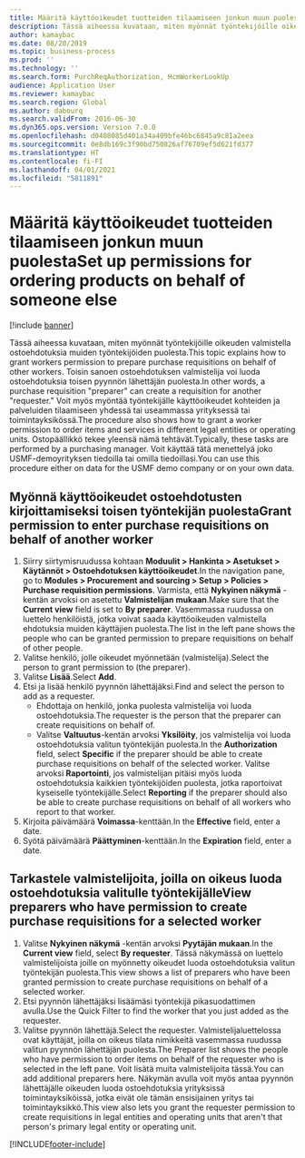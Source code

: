 ```yaml
---
title: Määritä käyttöoikeudet tuotteiden tilaamiseen jonkun muun puolesta
description: Tässä aiheessa kuvataan, miten myönnät työntekijöille oikeuden valmistella ostoehdotuksia muiden työntekijöiden puolesta.
author: kamaybac
ms.date: 08/20/2019
ms.topic: business-process
ms.prod: ''
ms.technology: ''
ms.search.form: PurchReqAuthorization, HcmWorkerLookUp
audience: Application User
ms.reviewer: kamaybac
ms.search.region: Global
ms.author: dabourq
ms.search.validFrom: 2016-06-30
ms.dyn365.ops.version: Version 7.0.0
ms.openlocfilehash: d0408085d401a34a409bfe46bc6845a9c81a2eea
ms.sourcegitcommit: 0e8db169c3f90bd750826af76709ef5d621fd377
ms.translationtype: HT
ms.contentlocale: fi-FI
ms.lasthandoff: 04/01/2021
ms.locfileid: "5811891"
---
```

# <a name="set-up-permissions-for-ordering-products-on-behalf-of-someone-else"></a><span data-ttu-id="765ac-103">Määritä käyttöoikeudet tuotteiden tilaamiseen jonkun muun puolesta</span><span class="sxs-lookup"><span data-stu-id="765ac-103">Set up permissions for ordering products on behalf of someone else</span></span>

[!include [banner](../../includes/banner.md)]

<span data-ttu-id="765ac-104">Tässä aiheessa kuvataan, miten myönnät työntekijöille oikeuden valmistella ostoehdotuksia muiden työntekijöiden puolesta.</span><span class="sxs-lookup"><span data-stu-id="765ac-104">This topic explains how to grant workers permission to prepare purchase requisitions on behalf of other workers.</span></span> <span data-ttu-id="765ac-105">Toisin sanoen ostoehdotuksen valmistelija voi luoda ostoehdotuksia toisen pyynnön lähettäjän puolesta.</span><span class="sxs-lookup"><span data-stu-id="765ac-105">In other words, a purchase requisition "preparer" can create a requisition for another "requester."</span></span> <span data-ttu-id="765ac-106">Voit myös myöntää työntekijälle käyttöoikeudet kohteiden ja palveluiden tilaamiseen yhdessä tai useammassa yrityksessä tai toimintayksikössä.</span><span class="sxs-lookup"><span data-stu-id="765ac-106">The procedure also shows how to grant a worker permission to order items and services in different legal entities or operating units.</span></span> <span data-ttu-id="765ac-107">Ostopäällikkö tekee yleensä nämä tehtävät.</span><span class="sxs-lookup"><span data-stu-id="765ac-107">Typically, these tasks are performed by a purchasing manager.</span></span> <span data-ttu-id="765ac-108">Voit käyttää tätä menettelyä joko USMF-demoyrityksen tiedoilla tai omilla tiedoillasi.</span><span class="sxs-lookup"><span data-stu-id="765ac-108">You can use this procedure either on data for the USMF demo company or on your own data.</span></span>


## <a name="grant-permission-to-enter-purchase-requisitions-on-behalf-of-another-worker"></a><span data-ttu-id="765ac-109">Myönnä käyttöoikeudet ostoehdotusten kirjoittamiseksi toisen työntekijän puolesta</span><span class="sxs-lookup"><span data-stu-id="765ac-109">Grant permission to enter purchase requisitions on behalf of another worker</span></span>
1. <span data-ttu-id="765ac-110">Siirry siirtymisruudussa kohtaan **Moduulit > Hankinta > Asetukset > Käytännöt > Ostoehdotuksen käyttöoikeudet**.</span><span class="sxs-lookup"><span data-stu-id="765ac-110">In the navigation pane, go to **Modules > Procurement and sourcing > Setup > Policies > Purchase requisition permissions**.</span></span> <span data-ttu-id="765ac-111">Varmista, että **Nykyinen näkymä** -kentän arvoksi on asetettu **Valmistelijan mukaan**.</span><span class="sxs-lookup"><span data-stu-id="765ac-111">Make sure that the **Current view** field is set to **By preparer**.</span></span> <span data-ttu-id="765ac-112">Vasemmassa ruudussa on luettelo henkilöistä, jotka voivat saada käyttöoikeuden valmistella ehdotuksia muiden käyttäjien puolesta.</span><span class="sxs-lookup"><span data-stu-id="765ac-112">The list in the left pane shows the people who can be granted permission to prepare requisitions on behalf of other people.</span></span>  
2. <span data-ttu-id="765ac-113">Valitse henkilö, jolle oikeudet myönnetään (valmistelija).</span><span class="sxs-lookup"><span data-stu-id="765ac-113">Select the person to grant permission to (the preparer).</span></span>
3. <span data-ttu-id="765ac-114">Valitse **Lisää**.</span><span class="sxs-lookup"><span data-stu-id="765ac-114">Select **Add**.</span></span>
4. <span data-ttu-id="765ac-115">Etsi ja lisää henkilö pyynnön lähettäjäksi.</span><span class="sxs-lookup"><span data-stu-id="765ac-115">Find and select the person to add as a requester.</span></span>
    - <span data-ttu-id="765ac-116">Ehdottaja on henkilö, jonka puolesta valmistelija voi luoda ostoehdotuksia.</span><span class="sxs-lookup"><span data-stu-id="765ac-116">The requester is the person that the preparer can create requisitions on behalf of.</span></span>  
    - <span data-ttu-id="765ac-117">Valitse **Valtuutus**-kentän arvoksi **Yksilöity**, jos valmistelija voi luoda ostoehdotuksia valitun työntekijän puolesta.</span><span class="sxs-lookup"><span data-stu-id="765ac-117">In the **Authorization** field, select **Specific** if the preparer should be able to create purchase requisitions on behalf of the selected worker.</span></span> <span data-ttu-id="765ac-118">Valitse arvoksi **Raportointi**, jos valmistelijan pitäisi myös luoda ostoehdotuksia kaikkien työntekijöiden puolesta, jotka raportoivat kyseiselle työntekijälle.</span><span class="sxs-lookup"><span data-stu-id="765ac-118">Select **Reporting** if the preparer should also be able to create purchase requisitions on behalf of all workers who report to that worker.</span></span>  
5. <span data-ttu-id="765ac-119">Kirjoita päivämäärä **Voimassa**-kenttään.</span><span class="sxs-lookup"><span data-stu-id="765ac-119">In the **Effective** field, enter a date.</span></span>
6. <span data-ttu-id="765ac-120">Syötä päivämäärä **Päättyminen**-kenttään.</span><span class="sxs-lookup"><span data-stu-id="765ac-120">In the **Expiration** field, enter a date.</span></span>

## <a name="view-preparers-who-have-permission-to-create-purchase-requisitions-for-a-selected-worker"></a><span data-ttu-id="765ac-121">Tarkastele valmistelijoita, joilla on oikeus luoda ostoehdotuksia valitulle työntekijälle</span><span class="sxs-lookup"><span data-stu-id="765ac-121">View preparers who have permission to create purchase requisitions for a selected worker</span></span>
1. <span data-ttu-id="765ac-122">Valitse **Nykyinen näkymä** -kentän arvoksi **Pyytäjän mukaan**.</span><span class="sxs-lookup"><span data-stu-id="765ac-122">In the **Current view** field, select **By requester**.</span></span> <span data-ttu-id="765ac-123">Tässä näkymässä on luettelo valmistelijoista joille on myönnetty oikeudet luoda ostoehdotuksia valitun työntekijän puolesta.</span><span class="sxs-lookup"><span data-stu-id="765ac-123">This view shows a list of preparers who have been granted permission to create purchase requisitions on behalf of a selected worker.</span></span>  
2. <span data-ttu-id="765ac-124">Etsi pyynnön lähettäjäksi lisäämäsi työntekijä pikasuodattimen avulla.</span><span class="sxs-lookup"><span data-stu-id="765ac-124">Use the Quick Filter to find the worker that you just added as the requester.</span></span>
3. <span data-ttu-id="765ac-125">Valitse pyynnön lähettäjä.</span><span class="sxs-lookup"><span data-stu-id="765ac-125">Select the requester.</span></span> <span data-ttu-id="765ac-126">Valmistelijaluettelossa ovat käyttäjät, joilla on oikeus tilata nimikkeitä vasemmassa ruudussa valitun pyynnön lähettäjän puolesta.</span><span class="sxs-lookup"><span data-stu-id="765ac-126">The Preparer list shows the people who have permission to order items on behalf of the requester who is selected in the left pane.</span></span>  <span data-ttu-id="765ac-127">Voit lisätä muita valmistelijoita tässä.</span><span class="sxs-lookup"><span data-stu-id="765ac-127">You can add additional preparers here.</span></span> <span data-ttu-id="765ac-128">Näkymän avulla voit myös antaa pyynnön lähettäjälle oikeuden luoda ostoehdotuksia yrityksissä toimintayksiköissä, jotka eivät ole tämän ensisijainen yritys tai toimintayksikkö.</span><span class="sxs-lookup"><span data-stu-id="765ac-128">This view also lets you grant the requester permission to create requisitions in legal entities and operating units that aren't that person's primary legal entity or operating unit.</span></span>  



[!INCLUDE[footer-include](../../../includes/footer-banner.md)]